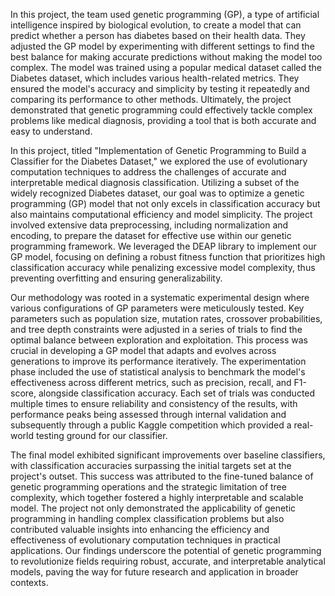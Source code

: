 In this project, the team used genetic programming (GP), a type of artificial intelligence inspired by biological evolution, to create a model that can predict whether a person has diabetes based on their health data. They adjusted the GP model by experimenting with different settings to find the best balance for making accurate predictions without making the model too complex. The model was trained using a popular medical dataset called the Diabetes dataset, which includes various health-related metrics. They ensured the model's accuracy and simplicity by testing it repeatedly and comparing its performance to other methods. Ultimately, the project demonstrated that genetic programming could effectively tackle complex problems like medical diagnosis, providing a tool that is both accurate and easy to understand.

In this project, titled "Implementation of Genetic Programming to Build a Classifier for the Diabetes Dataset," we explored the use of evolutionary computation techniques to address the challenges of accurate and interpretable medical diagnosis classification. Utilizing a subset of the widely recognized Diabetes dataset, our goal was to optimize a genetic programming (GP) model that not only excels in classification accuracy but also maintains computational efficiency and model simplicity. The project involved extensive data preprocessing, including normalization and encoding, to prepare the dataset for effective use within our genetic programming framework. We leveraged the DEAP library to implement our GP model, focusing on defining a robust fitness function that prioritizes high classification accuracy while penalizing excessive model complexity, thus preventing overfitting and ensuring generalizability.

Our methodology was rooted in a systematic experimental design where various configurations of GP parameters were meticulously tested. Key parameters such as population size, mutation rates, crossover probabilities, and tree depth constraints were adjusted in a series of trials to find the optimal balance between exploration and exploitation. This process was crucial in developing a GP model that adapts and evolves across generations to improve its performance iteratively. The experimentation phase included the use of statistical analysis to benchmark the model's effectiveness across different metrics, such as precision, recall, and F1-score, alongside classification accuracy. Each set of trials was conducted multiple times to ensure reliability and consistency of the results, with performance peaks being assessed through internal validation and subsequently through a public Kaggle competition which provided a real-world testing ground for our classifier.

The final model exhibited significant improvements over baseline classifiers, with classification accuracies surpassing the initial targets set at the project's outset. This success was attributed to the fine-tuned balance of genetic programming operations and the strategic limitation of tree complexity, which together fostered a highly interpretable and scalable model. The project not only demonstrated the applicability of genetic programming in handling complex classification problems but also contributed valuable insights into enhancing the efficiency and effectiveness of evolutionary computation techniques in practical applications. Our findings underscore the potential of genetic programming to revolutionize fields requiring robust, accurate, and interpretable analytical models, paving the way for future research and application in broader contexts.

